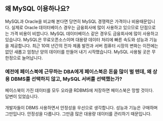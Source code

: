 ## 왜 MySQL 이용하나요?
 MySQL과 Oracle을 비교해 본다면 당연히 MySQL 경쟁력은 가격이나 비용때문입니다.
실제로 Oracle 데이터베이스 경우는 금융회사에 많이 사용하고 있으므로 단점으로는 가격 비용이 비쌉니다. 
MySQL 데이터베이스 같은 경우도 금융회사에 많이 사용하고 있습니다. 
MySQL은 무료오픈소스이며 대용량 데이터 처리에 빠른 속도와 성능과 기능을 제공합니다. 
최근 10여 년간의 전자 제품 발전과 서버 컴퓨터 시장의 변화는 이전에는 없던 새롭고 엄청난 양의 데이터를 만들어 내기 시작했습니다. MySQL 사용될 곳은 무한정으로 늘어납니다.

<h3> 예전에 페이스북에 근무하는 DBA에게 페이스북은 돈을 많이 벌 텐데, 왜 상용 DBMS를 선택하지 않고, MySQL 서버를 선택했는가? </h3>
페이스북이 가진 데이터를 모두 오라클 RDBMS에 저장하면 페이스북은 망할 것이다. 답변이 있었습니다.
</br>
</br>
개발자들이 DBMS 사용하면서 안정성을 우선으로 생각합니다. 성능과 기능은 구매하며 그만입니다. 안정성을 다릅니다. 그만큼 많은 대용량 데이터를 관리하기 때문입니다.  
